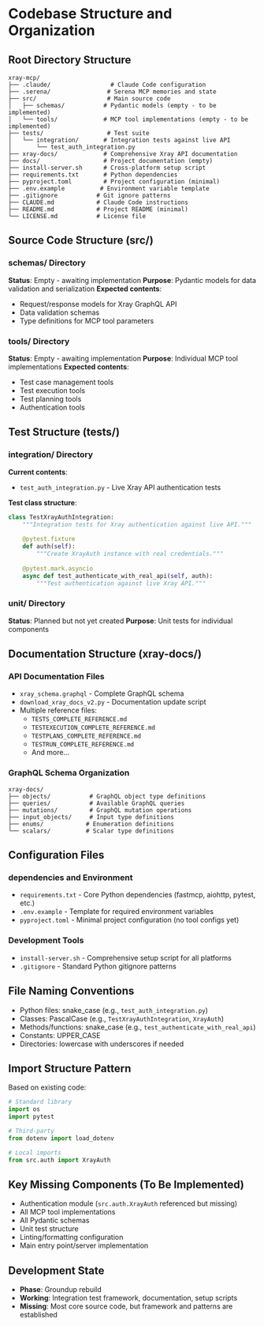 # Codebase Structure and Organization

## Root Directory Structure
```
xray-mcp/
├── .claude/                 # Claude Code configuration
├── .serena/                # Serena MCP memories and state
├── src/                    # Main source code
│   ├── schemas/           # Pydantic models (empty - to be implemented)
│   └── tools/             # MCP tool implementations (empty - to be implemented)
├── tests/                  # Test suite
│   └── integration/       # Integration tests against live API
│       └── test_auth_integration.py
├── xray-docs/             # Comprehensive Xray API documentation
├── docs/                  # Project documentation (empty)
├── install-server.sh      # Cross-platform setup script
├── requirements.txt       # Python dependencies
├── pyproject.toml         # Project configuration (minimal)
├── .env.example          # Environment variable template
├── .gitignore           # Git ignore patterns
├── CLAUDE.md            # Claude Code instructions
├── README.md            # Project README (minimal)
└── LICENSE.md           # License file
```

## Source Code Structure (src/)

### schemas/ Directory
**Status**: Empty - awaiting implementation
**Purpose**: Pydantic models for data validation and serialization
**Expected contents**:
- Request/response models for Xray GraphQL API
- Data validation schemas
- Type definitions for MCP tool parameters

### tools/ Directory  
**Status**: Empty - awaiting implementation
**Purpose**: Individual MCP tool implementations
**Expected contents**:
- Test case management tools
- Test execution tools
- Test planning tools
- Authentication tools

## Test Structure (tests/)

### integration/ Directory
**Current contents**:
- `test_auth_integration.py` - Live Xray API authentication tests

**Test class structure**:
```python
class TestXrayAuthIntegration:
    """Integration tests for Xray authentication against live API."""
    
    @pytest.fixture
    def auth(self):
        """Create XrayAuth instance with real credentials."""
        
    @pytest.mark.asyncio
    async def test_authenticate_with_real_api(self, auth):
        """Test authentication against live Xray API."""
```

### unit/ Directory
**Status**: Planned but not yet created
**Purpose**: Unit tests for individual components

## Documentation Structure (xray-docs/)

### API Documentation Files
- `xray_schema.graphql` - Complete GraphQL schema
- `download_xray_docs_v2.py` - Documentation update script
- Multiple reference files:
  - `TESTS_COMPLETE_REFERENCE.md`
  - `TESTEXECUTION_COMPLETE_REFERENCE.md`
  - `TESTPLANS_COMPLETE_REFERENCE.md`
  - `TESTRUN_COMPLETE_REFERENCE.md`
  - And more...

### GraphQL Schema Organization
```
xray-docs/
├── objects/           # GraphQL object type definitions
├── queries/           # Available GraphQL queries
├── mutations/         # GraphQL mutation operations
├── input_objects/     # Input type definitions
├── enums/            # Enumeration definitions
└── scalars/          # Scalar type definitions
```

## Configuration Files

### dependencies and Environment
- `requirements.txt` - Core Python dependencies (fastmcp, aiohttp, pytest, etc.)
- `.env.example` - Template for required environment variables
- `pyproject.toml` - Minimal project configuration (no tool configs yet)

### Development Tools
- `install-server.sh` - Comprehensive setup script for all platforms
- `.gitignore` - Standard Python gitignore patterns

## File Naming Conventions
- Python files: snake_case (e.g., `test_auth_integration.py`)
- Classes: PascalCase (e.g., `TestXrayAuthIntegration`, `XrayAuth`)
- Methods/functions: snake_case (e.g., `test_authenticate_with_real_api`)
- Constants: UPPER_CASE
- Directories: lowercase with underscores if needed

## Import Structure Pattern
Based on existing code:
```python
# Standard library
import os
import pytest

# Third-party
from dotenv import load_dotenv

# Local imports
from src.auth import XrayAuth
```

## Key Missing Components (To Be Implemented)
- Authentication module (`src.auth.XrayAuth` referenced but missing)
- All MCP tool implementations
- All Pydantic schemas
- Unit test structure
- Linting/formatting configuration
- Main entry point/server implementation

## Development State
- **Phase**: Groundup rebuild
- **Working**: Integration test framework, documentation, setup scripts
- **Missing**: Most core source code, but framework and patterns are established